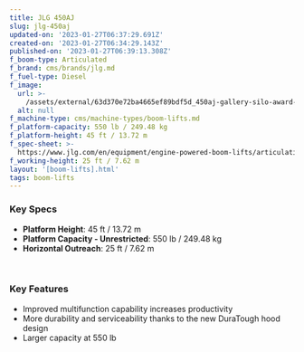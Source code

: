 ```yaml
---
title: JLG 450AJ
slug: jlg-450aj
updated-on: '2023-01-27T06:37:29.691Z'
created-on: '2023-01-27T06:34:29.143Z'
published-on: '2023-01-27T06:39:13.308Z'
f_boom-type: Articulated
f_brand: cms/brands/jlg.md
f_fuel-type: Diesel
f_image:
  url: >-
    /assets/external/63d370e72ba4665ef89bdf5d_450aj-gallery-silo-award-extended.jpeg
  alt: null
f_machine-type: cms/machine-types/boom-lifts.md
f_platform-capacity: 550 lb / 249.48 kg
f_platform-height: 45 ft / 13.72 m
f_spec-sheet: >-
  https://www.jlg.com/en/equipment/engine-powered-boom-lifts/articulating/450-series/450aj
f_working-height: 25 ft / 7.62 m
layout: '[boom-lifts].html'
tags: boom-lifts
---
```


### Key Specs

*   **Platform Height**: 45 ft / 13.72 m
*   **Platform Capacity - Unrestricted**: 550 lb / 249.48 kg
*   **Horizontal Outreach**: 25 ft / 7.62 m

‍

### Key Features

*   Improved multifunction capability increases productivity
*   More durability and serviceability thanks to the new DuraTough hood design
*   Larger capacity at 550 lb

‍
